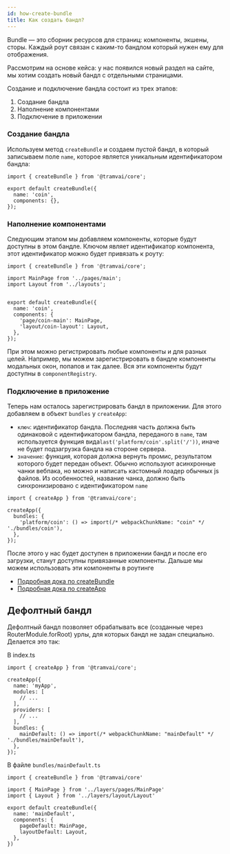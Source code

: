 ```yaml
---
id: how-create-bundle
title: Как создать бандл?
---
```


Bundle — это сборник ресурсов для страниц: компоненты, экшены, сторы. Каждый роут связан с каким-то бандлом который нужен ему для отображения.

Рассмотрим на основе кейса: у нас появился новый раздел на сайте, мы хотим создать новый бандл с отдельными страницами.

Создание и подключение бандла состоит из трех этапов:

1. Создание бандла
2. Наполнение компонентами
3. Подключение в приложении

### Создание бандла

Используем метод `createBundle` и создаем пустой бандл, в который записываем поле `name`,  которое является уникальным идентификатором бандла:

```tsx
import { createBundle } from '@tramvai/core';

export default createBundle({
  name: 'coin',
  components: {},
});
```

### Наполнение компонентами

Следующим этапом мы добавляем компоненты, которые будут доступны в этом бандле. Ключом являет идентификатор компонента, этот идентификатор можно будет привязать к роуту:

```tsx
import { createBundle } from '@tramvai/core';

import MainPage from '../pages/main';
import Layout from '../layouts';


export default createBundle({
  name: 'coin',
  components: {
    'page/coin-main': MainPage,
    'layout/coin-layout': Layout,
  },
});
```

При этом можно регистрировать любые компоненты и для разных целей. Например, мы можем зарегистрировать в бандле компоненты модальных окон, попапов и так далее. Вся эти компоненты будут доступны в `componentRegistry`.

### Подключение в приложение

Теперь нам осталось зарегистрировать бандл в приложении. Для этого добавляем в объект `bundles` у `createApp`:
* `ключ`: идентификатор бандла. Последняя часть должна быть одинаковой с идентификатором бандла, переданого в `name`, там используется функция вида`last('platform/coin'.split('/'))`, иначе не будет подзагрузка бандла на стороне сервера.
* `значение`: функция, которая должна вернуть промис, результатом которого будет передан объект. Обычно используют асинхронные чанки вебпака, но можно и написать кастомный лоадер обычных js файлов. Из особенностей, название чанка, должно быть синхронизировано с идентификатором `name`

```tsx
import { createApp } from '@tramvai/core';

createApp({
  bundles: {
    'platform/coin': () => import(/* webpackChunkName: "coin" */ './bundles/coin'),
  },
});
```

После этого у нас будет доступен в приложении бандл и после его загрузки, станут доступны привязанные компоненты. Дальше мы можем использовать эти компоненты в роутинге

* [Подробная дока по createBundle](references/tramvai/create-bundle.md)
* [Подробная дока по createApp](references/tramvai/create-app.md)

## Дефолтный бандл

Дефолтный бандл позволяет обрабатывать все (созданные через RouterModule.forRoot) урлы, для которых бандл не задан специально. Делается это так:

В index.ts

```tsx
import { createApp } from '@tramvai/core';

createApp({
  name: 'myApp',
  modules: [
    // ...
  ],
  providers: [
    // ...
  ],
  bundles: {
    mainDefault: () => import(/* webpackChunkName: "mainDefault" */ './bundles/mainDefault'),
  },
});
```

В файле `bundles/mainDefault.ts`

```tsx
import { createBundle } from '@tramvai/core'

import { MainPage } from '../layers/pages/MainPage'
import { Layout } from '../layers/layout/Layout'

export default createBundle({
  name: 'mainDefault',
  components: {
    pageDefault: MainPage,
    layoutDefault: Layout,
  },
})
```
